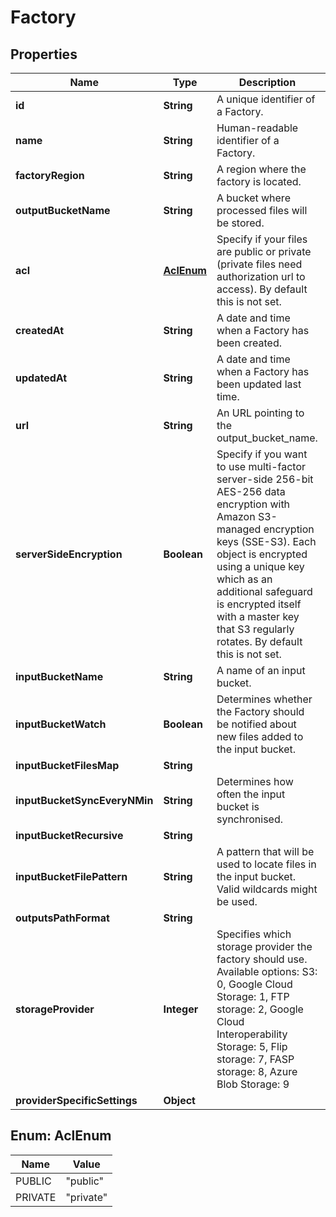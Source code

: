
# Factory

## Properties
Name | Type | Description | Notes
------------ | ------------- | ------------- | -------------
**id** | **String** | A unique identifier of a Factory. |  [optional]
**name** | **String** | Human-readable identifier of a Factory. |  [optional]
**factoryRegion** | **String** | A region where the factory is located. |  [optional]
**outputBucketName** | **String** | A bucket where processed files will be stored. |  [optional]
**acl** | [**AclEnum**](#AclEnum) | Specify if your files are public or private (private files need authorization url to access). By default this is not set. |  [optional]
**createdAt** | **String** | A date and time when a Factory has been created. |  [optional]
**updatedAt** | **String** | A date and time when a Factory has been updated last time. |  [optional]
**url** | **String** | An URL pointing to the output_bucket_name. |  [optional]
**serverSideEncryption** | **Boolean** | Specify if you want to use multi-factor server-side 256-bit AES-256 data encryption with Amazon S3-managed encryption keys (SSE-S3). Each object is encrypted using a unique key which as an additional safeguard is encrypted itself with a master key that S3 regularly rotates. By default this is not set. |  [optional]
**inputBucketName** | **String** | A name of an input bucket. |  [optional]
**inputBucketWatch** | **Boolean** | Determines whether the Factory should be notified about new files added to the input bucket. |  [optional]
**inputBucketFilesMap** | **String** |  |  [optional]
**inputBucketSyncEveryNMin** | **String** | Determines how often the input bucket is synchronised. |  [optional]
**inputBucketRecursive** | **String** |  |  [optional]
**inputBucketFilePattern** | **String** | A pattern that will be used to locate files in the input bucket. Valid wildcards might be used. |  [optional]
**outputsPathFormat** | **String** |  |  [optional]
**storageProvider** | **Integer** | Specifies which storage provider the factory should use. Available options: S3: 0, Google Cloud Storage: 1, FTP storage: 2, Google Cloud Interoperability Storage: 5, Flip storage: 7, FASP storage: 8, Azure Blob Storage: 9 |  [optional]
**providerSpecificSettings** | **Object** |  |  [optional]


<a name="AclEnum"></a>
## Enum: AclEnum
Name | Value
---- | -----
PUBLIC | &quot;public&quot;
PRIVATE | &quot;private&quot;



